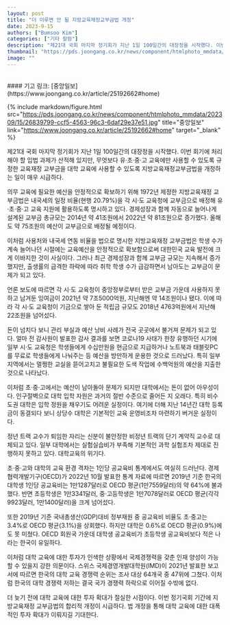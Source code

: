 ```yaml
---
layout: post
title: "더 미루면 안 될 지방교육재정교부금법 개정"
date: 2023-9-15
authors: ["Bumsoo Kim"]
categories: ["기타 칼럼"]
description: "제21대 국회 마지막 정기회가 지난 1일 100일간의 대장정을 시작했다. 이번 회기에 처리해야 할 입법 과제가 산적해 있지만, 무엇보다 유·초·중·고 교육에만 사용할 수 있도록 규정한 교육재정 교부금을 대학 교육에 사용할 수 있도록 지방교육재정교부금법을 개정하는 일이 매우 시급하다."
thumbnail: "https://pds.joongang.co.kr/news/component/htmlphoto_mmdata/202309/15/26839799-ccf5-4563-96c3-6daf29e37e51.jpg"
image: ""
---
```


<br>
#### 기고 링크: [중앙일보](https://www.joongang.co.kr/article/25192662#home)

{% include markdown/figure.html src="https://pds.joongang.co.kr/news/component/htmlphoto_mmdata/202309/15/26839799-ccf5-4563-96c3-6daf29e37e51.jpg" title="중앙일보" link="https://www.joongang.co.kr/article/25192662#home" target="_blank" %}

제21대 국회 마지막 정기회가 지난 1일 100일간의 대장정을 시작했다. 이번 회기에 처리해야 할 입법 과제가 산적해 있지만, 무엇보다 유·초·중·고 교육에만 사용할 수 있도록 규정한 교육재정 교부금을 대학 교육에 사용할 수 있도록 지방교육재정교부금법을 개정하는 일이 매우 시급하다.

의무 교육에 필요한 예산을 안정적으로 확보하기 위해 1972년 제정한 지방교육재정 교부금법은 내국세의 일정 비율(현행 20.79%)을 각 시·도 교육청에 교부금으로 배정해 유·초·중·고 교육 지원에 활용하도록 명시하고 있다. 경제성장과 함께 자동으로 늘어나게 설계된 교부금 총규모는 2014년 약 41조원에서 2022년 약 81조원으로 증가했다. 올해도 약 75조원의 예산이 교부금으로 배정될 예정이다.

이처럼 사용처와 내국세 연동 비율을 법으로 명시한 지방교육재정 교부금법은 학생 수가 계속 늘어나던 시절에는 교육예산을 안정적으로 확보함으로써 대한민국 교육 발전에 크게 이바지한 것이 사실이다. 그러나 최근 경제성장과 함께 교부금 규모는 지속해서 증가했지만, 출생률의 급격한 하락에 따라 취학 학생 수가 급감하면서 남아도는 교부금이 문제가 되고 있다.

언론 보도에 따르면 각 시·도 교육청이 중앙정부로부터 받은 교부금 가운데 사용하지 못하고 남겨둔 잉여금이 2021년 약 7조5000억원, 지난해엔 약 14조원이나 됐다. 이에 따라 각 시·도 교육청이 기금으로 쌓아 둔 적립금 규모도 2018년 4763억원에서 지난해 22조원을 넘어섰다.

돈이 넘치다 보니 관리 부실과 예산 낭비 사례가 전국 곳곳에서 불거져 문제가 되고 있다. 얼마 전 감사원이 발표한 감사 결과를 보면 코로나19 사태가 한창 유행하던 시기에 일부 시·도 교육청은 학생들에게 수십만원을 현금으로 지급하거나 노트북과 태블릿PC를 무료로 학생들에게 나눠주는 등 예산을 방만하게 운용한 것으로 드러났다. 특히 일부 지역에서는 멀쩡한 교실을 뜯어고치고 불필요한 도색 작업에 수백억원의 예산을 지출한 것으로 나타났다.

이처럼 초·중·고에서는 예산이 남아돌아 문제가 되지만 대학에서는 돈이 없어 아우성이다. 인구절벽으로 대학 입학 자원은 과거의 절반 수준으로 줄어든 지 오래다. 특히 비수도권 대학은 입학 정원을 채우기도 어려운 실정이다. 여기에 더해 지난 14년간 대학 등록금이 동결되다 보니 상당수 대학은 기본적인 교육 운영비조차 마련하기 버거운 실정이다.

정년 트랙 교수가 퇴임한 자리는 신분이 불안정한 비정년 트랙의 단기 계약직 교수로 대체되고 있다. 일부 대학에서는 실험실습비가 부족해 기본적인 과학 실험조차 제대로 진행하지 못하고 있다. 대학교육의 위기다.

초·중·고와 대학의 교육 환경 격차는 1인당 공교육비 통계에서도 여실히 드러난다. 경제협력개발기구(OECD)가 2022년 10월 발표한 통계 자료에 따르면 2019년 기준 한국의 대학생 1인당 공교육비는 1만1287달러로 OECD 평균(1만7559달러)의 약 64%에 불과했다. 반면 초등학생은 1만3341달러, 중·고등학생은 1만7078달러로 OECD 평균(각각 9923달러, 1만1400달러)을 크게 넘어섰다.

또한 2019년 기준 국내총생산(GDP)대비 정부재원 중 공교육비 비율도 초·중고는 3.4%로 OECD 평균(3.1%)을 상회했다. 하지만 대학은 0.6%로 OECD 평균(0.9%)에도 못 미쳤다. OECD 회원국 가운데 대학생 공교육비가 초등학생 공교육비보다 적은 나라는 한국이 유일하다.

이처럼 대학 교육에 대한 투자가 인색한 상황에서 국제경쟁력을 갖춘 인재 양성이 가능할 수 있을지 강한 의문이다. 스위스 국제경영개발대학원(IMD)이 2021년 발표한 보고서에 따르면 한국의 대학 교육 경쟁력 순위는 조사 대상 64개국 중 47위에 그쳤다. 이처럼 한국의 대학 경쟁력 저하는 결국 국가 경쟁력 하락으로 이어질 수밖에 없다.

더 늦기 전에 대학 교육에 대한 투자 확대가 절실한 시점이다. 이번 정기국회 기간에 지방교육재정 교부금법의 합리적 개정이 시급하다. 법 개정을 통해 대학 교육에 대한 대폭적인 투자 확대가 이뤄지길 기대한다.

<br>
